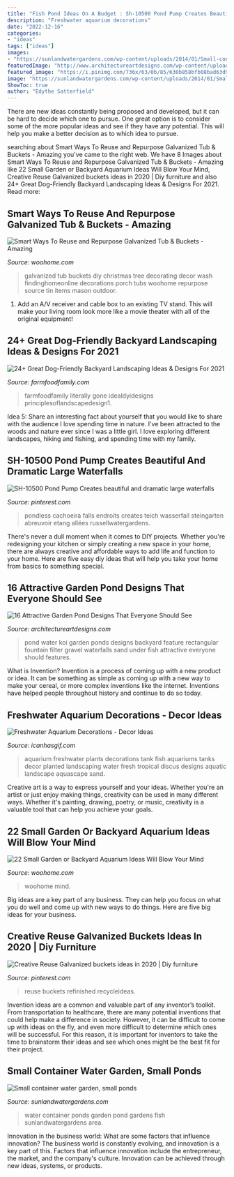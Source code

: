 ```yaml
---
title: "Fish Pond Ideas On A Budget : Sh-10500 Pond Pump Creates Beautiful And Dramatic Large Waterfalls"
description: "Freshwater aquarium decorations"
date: "2022-12-16"
categories:
- "ideas"
tags: ["ideas"]
images:
- "https://sunlandwatergardens.com/wp-content/uploads/2014/01/Small-container-water-gardensmall-ponds.jpg"
featuredImage: "http://www.architectureartdesigns.com/wp-content/uploads/2017/02/13-36-630x473.jpg"
featured_image: "https://i.pinimg.com/736x/63/0b/85/630b858bfb08bad63d9cd72522af7b0a.jpg"
image: "https://sunlandwatergardens.com/wp-content/uploads/2014/01/Small-container-water-gardensmall-ponds.jpg"
ShowToc: true
author: "Edythe Satterfield"
---
```



There are new ideas constantly being proposed and developed, but it can be hard to decide which one to pursue. One great option is to consider some of the more popular ideas and see if they have any potential. This will help you make a better decision as to which idea to pursue.

	

		
searching about Smart Ways To Reuse and Repurpose Galvanized Tub &amp; Buckets - Amazing you've came to the right web. We have 8 Images about Smart Ways To Reuse and Repurpose Galvanized Tub &amp; Buckets - Amazing like 22 Small Garden or Backyard Aquarium Ideas Will Blow Your Mind, Creative Reuse Galvanized buckets ideas in 2020 | Diy furniture and also 24+ Great Dog-Friendly Backyard Landscaping Ideas &amp; Designs For 2021. Read more:
		
    
## Smart Ways To Reuse And Repurpose Galvanized Tub &amp; Buckets - Amazing

<img loading=lazy src="http://www.woohome.com/wp-content/uploads/2015/10/Galvanized-Tub-Buckets-WooHome-27.jpg" onerror="this.onerror=null;this.src='https://tse4.mm.bing.net/th?id=OIP.HxJG2DzJX14zHABafVwd_gHaLH&amp;pid=15.1';" alt="Smart Ways To Reuse and Repurpose Galvanized Tub &amp; Buckets - Amazing">

_Source: woohome.com_

>galvanized tub buckets diy christmas tree decorating decor wash findinghomeonline decorations porch tubs woohome repurpose source tin items mason outdoor. 

	

1. Add an A/V receiver and cable box to an existing TV stand. This will make your living room look more like a movie theater with all of the original equipment!

    
## 24+ Great Dog-Friendly Backyard Landscaping Ideas &amp; Designs For 2021

<img loading=lazy src="https://farmfoodfamily.com/wp-content/uploads/2018/11/dog-friendly-landscaping-ideas-600x900.jpg" onerror="this.onerror=null;this.src='https://tse2.mm.bing.net/th?id=OIP.T_tnlB2kIsNGCmke2VF4jAHaLH&amp;pid=15.1';" alt="24+ Great Dog-Friendly Backyard Landscaping Ideas &amp; Designs For 2021">

_Source: farmfoodfamily.com_

>farmfoodfamily literally gone idealdyidesigns principlesoflandscapedesign1. 

	

Idea 5: Share an interesting fact about yourself that you would like to share with the audience
I love spending time in nature. I've been attracted to the woods and nature ever since I was a little girl. I love exploring different landscapes, hiking and fishing, and spending time with my family.

    
## SH-10500 Pond Pump Creates Beautiful And Dramatic Large Waterfalls

<img loading=lazy src="https://i.pinimg.com/736x/fe/1e/21/fe1e21c053154169a2919c2e30bac982.jpg" onerror="this.onerror=null;this.src='https://tse4.mm.bing.net/th?id=OIP.SYBq-I6Mxrd5ZzfDvJ9psgHaJ3&amp;pid=15.1';" alt="SH-10500 Pond Pump Creates beautiful and dramatic large waterfalls">

_Source: pinterest.com_

>pondless cachoeira falls endroits creates teich wasserfall steingarten abreuvoir etang allées russellwatergardens. 

	

There's never a dull moment when it comes to DIY projects. Whether you're redesigning your kitchen or simply creating a new space in your home, there are always creative and affordable ways to add life and function to your home. Here are five easy diy ideas that will help you take your home from basics to something special.

    
## 16 Attractive Garden Pond Designs That Everyone Should See

<img loading=lazy src="http://www.architectureartdesigns.com/wp-content/uploads/2017/02/13-36-630x473.jpg" onerror="this.onerror=null;this.src='https://tse1.mm.bing.net/th?id=OIP.B3HHoelGSvm1P870nzY_JQHaFj&amp;pid=15.1';" alt="16 Attractive Garden Pond Designs That Everyone Should See">

_Source: architectureartdesigns.com_

>pond water koi garden ponds designs backyard feature rectangular fountain filter gravel waterfalls sand under fish attractive everyone should features. 

	

What is Invention?
Invention is a process of coming up with a new product or idea. It can be something as simple as coming up with a new way to make your cereal, or more complex inventions like the internet. Inventions have helped people throughout history and continue to do so today.

    
## Freshwater Aquarium Decorations - Decor Ideas

<img loading=lazy src="https://www.icanhasgif.com/wp-content/uploads/2016/03/Freshwater-Aquarium-Decorations.jpg" onerror="this.onerror=null;this.src='https://tse2.mm.bing.net/th?id=OIP.cBtKfxCO21CL7TKShd-4yAHaE8&amp;pid=15.1';" alt="Freshwater Aquarium Decorations - Decor Ideas">

_Source: icanhasgif.com_

>aquarium freshwater plants decorations tank fish aquariums tanks decor planted landscaping water fresh tropical discus designs aquatic landscape aquascape sand. 

	

Creative art is a way to express yourself and your ideas. Whether you're an artist or just enjoy making things, creativity can be used in many different ways. Whether it's painting, drawing, poetry, or music, creativity is a valuable tool that can help you achieve your goals.

    
## 22 Small Garden Or Backyard Aquarium Ideas Will Blow Your Mind

<img loading=lazy src="https://www.woohome.com/wp-content/uploads/2015/04/outdoor-fish-tank-pond-woohome-2.jpg" onerror="this.onerror=null;this.src='https://tse3.mm.bing.net/th?id=OIP.1UFPKZYku3Pr2qWJmtlLHAHaM8&amp;pid=15.1';" alt="22 Small Garden or Backyard Aquarium Ideas Will Blow Your Mind">

_Source: woohome.com_

>woohome mind. 

	

Big ideas are a key part of any business. They can help you focus on what you do well and come up with new ways to do things. Here are five big ideas for your business.

    
## Creative Reuse Galvanized Buckets Ideas In 2020 | Diy Furniture

<img loading=lazy src="https://i.pinimg.com/736x/63/0b/85/630b858bfb08bad63d9cd72522af7b0a.jpg" onerror="this.onerror=null;this.src='https://tse2.mm.bing.net/th?id=OIP.XcuQnUf_mTzj4DP7SWXdkAHaHa&amp;pid=15.1';" alt="Creative Reuse Galvanized buckets ideas in 2020 | Diy furniture">

_Source: pinterest.com_

>reuse buckets refinished recycleideas. 

	

Invention ideas are a common and valuable part of any inventor’s toolkit. From transportation to healthcare, there are many potential inventions that could help make a difference in society. However, it can be difficult to come up with ideas on the fly, and even more difficult to determine which ones will be successful. For this reason, it is important for inventors to take the time to brainstorm their ideas and see which ones might be the best fit for their project.

    
## Small Container Water Garden, Small Ponds

<img loading=lazy src="https://sunlandwatergardens.com/wp-content/uploads/2014/01/Small-container-water-gardensmall-ponds.jpg" onerror="this.onerror=null;this.src='https://tse3.mm.bing.net/th?id=OIP.KKRzMMjZs4FI4pFNt25Z9gHaFl&amp;pid=15.1';" alt="Small container water garden, small ponds">

_Source: sunlandwatergardens.com_

>water container ponds garden pond gardens fish sunlandwatergardens area. 

	

Innovation in the business world: What are some factors that influence innovation?
The business world is constantly evolving, and innovation is a key part of this. Factors that influence innovation include the entrepreneur, the market, and the company's culture. Innovation can be achieved through new ideas, systems, or products.

